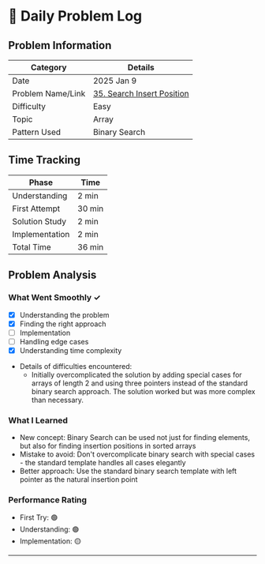# 📝 Daily Problem Log

## Problem Information
| Category          | Details                                                                                         |
|-------------------|-------------------------------------------------------------------------------------------------|
| Date              | 2025 Jan 9                                                                                      |
| Problem Name/Link | [35. Search Insert Position](https://leetcode.com/problems/search-insert-position/description/) |
| Difficulty        | Easy                                                                                            |
| Topic             | Array                                                                                           |
| Pattern Used      | Binary Search                                                                                   |

## Time Tracking
| Phase          | Time   |
|----------------|--------|
| Understanding  | 2 min  |
| First Attempt  | 30 min |
| Solution Study | 2 min  |
| Implementation | 2 min  |
| Total Time     | 36 min |

## Problem Analysis
### What Went Smoothly ✓
- [x] Understanding the problem
- [x] Finding the right approach
- [ ] Implementation
- [ ] Handling edge cases
- [x] Understanding time complexity
- Details of difficulties encountered:
  - Initially overcomplicated the solution by adding special cases for arrays of length 2 and using three pointers instead of the standard binary search approach. The solution worked but was more complex than necessary.

### What I Learned
- New concept: Binary Search can be used not just for finding elements, but also for finding insertion positions in sorted arrays
- Mistake to avoid: Don't overcomplicate binary search with special cases - the standard template handles all cases elegantly
- Better approach: Use the standard binary search template with left pointer as the natural insertion point

### Performance Rating
- First Try: 🟢
- Understanding: 🟢
- Implementation: 🟡
---